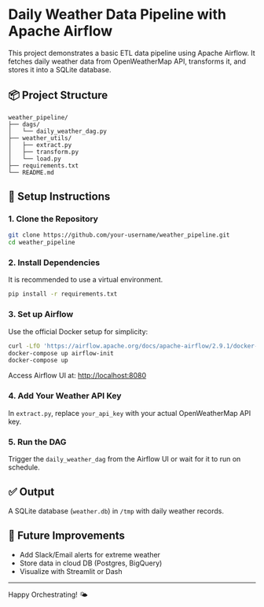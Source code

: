 # Daily Weather Data Pipeline with Apache Airflow

This project demonstrates a basic ETL data pipeline using Apache Airflow. It fetches daily weather data from OpenWeatherMap API, transforms it, and stores it into a SQLite database.

## 📦 Project Structure
```
weather_pipeline/
├── dags/
│   └── daily_weather_dag.py
├── weather_utils/
│   ├── extract.py
│   ├── transform.py
│   └── load.py
├── requirements.txt
└── README.md
```

## 🔧 Setup Instructions

### 1. Clone the Repository
```bash
git clone https://github.com/your-username/weather_pipeline.git
cd weather_pipeline
```

### 2. Install Dependencies
It is recommended to use a virtual environment.
```bash
pip install -r requirements.txt
```

### 3. Set up Airflow
Use the official Docker setup for simplicity:
```bash
curl -LfO 'https://airflow.apache.org/docs/apache-airflow/2.9.1/docker-compose.yaml'
docker-compose up airflow-init
docker-compose up
```

Access Airflow UI at: [http://localhost:8080](http://localhost:8080)

### 4. Add Your Weather API Key
In `extract.py`, replace `your_api_key` with your actual OpenWeatherMap API key.

### 5. Run the DAG
Trigger the `daily_weather_dag` from the Airflow UI or wait for it to run on schedule.

## ✅ Output
A SQLite database (`weather.db`) in `/tmp` with daily weather records.

## 🧠 Future Improvements
- Add Slack/Email alerts for extreme weather
- Store data in cloud DB (Postgres, BigQuery)
- Visualize with Streamlit or Dash

---

Happy Orchestrating! 🌤
